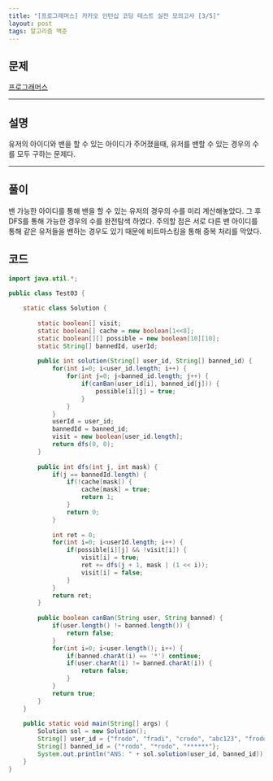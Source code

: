 ```yaml
---
title: "[프로그래머스] 카카오 인턴십 코딩 테스트 실전 모의고사 [3/5]"
layout: post
tags: 알고리즘 백준
---
```


## 문제
[프로그래머스](https://programmers.co.kr/learn/challenges)

---
## 설명
유저의 아이디와 밴을 할 수 있는 아이디가 주어졌을때, 유저를 밴할 수 있는 경우의 수를 모두 구하는 문제다. 

---
## 풀이
밴 가능한 아이디를 통해 밴을 할 수 있는 유저의 경우의 수를 미리 계산해놓았다. 그 후 DFS를 통해 가능한 경우의 수를 완전탐색 하였다. 주의할 점은 서로 다른 밴 아이디를 통해 같은 유저들을 밴하는 경우도 있기 때문에 비트마스킹을 통해 중복 처리를 막았다.


## 코드
```java
import java.util.*;

public class Test03 {
	
	static class Solution {
		
		static boolean[] visit;
		static boolean[] cache = new boolean[1<<8];
		static boolean[][] possible = new boolean[10][10];
		static String[] bannedId, userId;
		
	    public int solution(String[] user_id, String[] banned_id) {
	    	for(int i=0; i<user_id.length; i++) {
	    		for(int j=0; j<banned_id.length; j++) {
	    			if(canBan(user_id[i], banned_id[j])) {
	    				possible[i][j] = true;
	    			}
	    		}
	    	}
	    	userId = user_id;
	    	bannedId = banned_id;
	    	visit = new boolean[user_id.length];
	    	return dfs(0, 0);
	    }
	    
	    public int dfs(int j, int mask) {
	    	if(j == bannedId.length) {
	    		if(!cache[mask]) {
	    			cache[mask] = true;
	    			return 1;
	    		}
	    		return 0;
	    	}
	    	
	    	int ret = 0;
	    	for(int i=0; i<userId.length; i++) {
	    		if(possible[i][j] && !visit[i]) {
	    			visit[i] = true;
	    			ret += dfs(j + 1, mask | (1 << i));
	    			visit[i] = false;
	    		}
	    	}
	    	return ret;
	    }
	    
	    public boolean canBan(String user, String banned) {
	    	if(user.length() != banned.length()) {
	    		return false;
	    	}
	    	for(int i=0; i<user.length(); i++) {
	    		if(banned.charAt(i) == '*') continue;
	    		if(user.charAt(i) != banned.charAt(i)) {
	    			return false;
	    		}
	    	}
			return true;
		}
	}
	
	public static void main(String[] args) {
		Solution sol = new Solution();
		String[] user_id = {"frodo", "fradi", "crodo", "abc123", "frodoc"};
		String[] banned_id = {"*rodo", "*rodo", "******"};
		System.out.println("ANS: " + sol.solution(user_id, banned_id));
	}
}
```